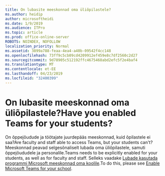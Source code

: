 ```yaml
---
title: On lubasite meeskonnad oma üliõpilastele?
ms.author: heidip
author: microsoftheidi
ms.date: 1/9/2019
ms.audience: ITPro
ms.topic: article
ms.prod: office-online-server
ROBOTS: NOINDEX, NOFOLLOW
localization_priority: Normal
ms.assetid: 3899a788-feaa-4ea4-a40b-09542f4cc148
ms.openlocfilehash: 73ff9c5cb09cd4209912ef459e8c7df2560c2d27
ms.sourcegitcommit: 9d78905c512192ffc4675468abd2efc5f2e4baf4
ms.translationtype: MT
ms.contentlocale: et-EE
ms.lasthandoff: 04/23/2019
ms.locfileid: "32400399"
---
```

# <a name="have-you-enabled-teams-for-your-students"></a><span data-ttu-id="be2ac-102">On lubasite meeskonnad oma üliõpilastele?</span><span class="sxs-lookup"><span data-stu-id="be2ac-102">Have you enabled Teams for your students?</span></span>


<span data-ttu-id="be2ac-103">On õppejõudude ja töötajate juurdepääs meeskonnad, kuid õpilastele ei saa?</span><span class="sxs-lookup"><span data-stu-id="be2ac-103">Are faculty and staff able to access Teams, but your students can't?</span></span> <span data-ttu-id="be2ac-104">Meeskonnad peavad selgesõnaliselt lubada oma üliõpilastele, samuti õppejõududele ja personalile.</span><span class="sxs-lookup"><span data-stu-id="be2ac-104">Teams needs to be explicitly enabled for your students, as well as for faculty and staff.</span></span> <span data-ttu-id="be2ac-105">Selleks vaadake [Lubade kasutada programmi Microsoft meeskonnad oma koolile](https://docs.microsoft.com/education/get-started/enable-microsoft-teams).</span><span class="sxs-lookup"><span data-stu-id="be2ac-105">To do this, please see [Enable Microsoft Teams for your school](https://docs.microsoft.com/education/get-started/enable-microsoft-teams).</span></span>
  

